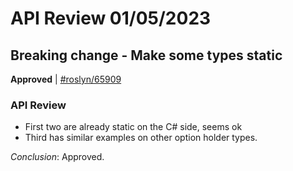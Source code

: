 # API Review 01/05/2023

## Breaking change - Make some types static

**Approved** | [#roslyn/65909](https://github.com/dotnet/roslyn/issues/65909#issuecomment-1372800508)

### API Review

* First two are already static on the C# side, seems ok
* Third has similar examples on other option holder types.

*Conclusion*: Approved.
